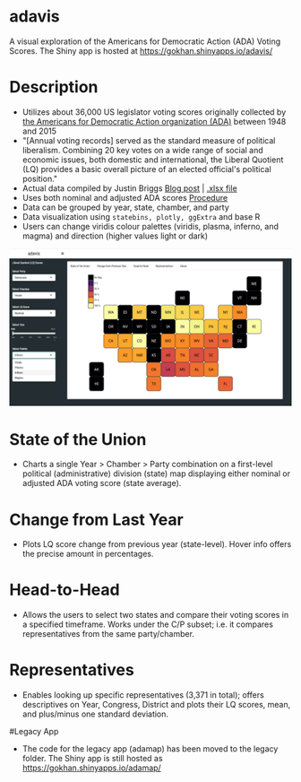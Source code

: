 # adavis
A visual exploration of the Americans for Democratic Action (ADA) Voting Scores. The Shiny app is hosted at https://gokhan.shinyapps.io/adavis/

# Description
* Utilizes about 36,000 US legislator voting scores originally collected by [the Americans for Democratic Action organization (ADA)](adaction.org) between 1948 and 2015
* "[Annual voting records] served as the standard measure of political liberalism. Combining 20 key votes on a wide range of social and economic issues, both domestic and international, the Liberal Quotient (LQ) provides a basic overall picture of an elected official's political position."
* Actual data compiled by Justin Briggs [Blog post](http://trialstravails.blogspot.co.uk/2017/01/adjusted-ada-scores-from-1947-2015.html) | [.xlsx file](http://bit.ly/2j1TXfE)
* Uses both nominal and adjusted ADA scores [Procedure](http://timgroseclose.com/adjusted-interest-group-scores/)
* Data can be grouped by year, state, chamber, and party
* Data visualization using ```statebins, plotly, ggExtra``` and base R
* Users can change viridis colour palettes (viridis, plasma, inferno, and magma) and direction (higher values light or dark)

![](/img/plasma.png)

# State of the Union
* Charts a single Year > Chamber > Party combination on a first-level political (administrative) division (state) map displaying either nominal or adjusted ADA voting score (state average).

# Change from Last Year
* Plots LQ score change from previous year (state-level). Hover info offers the precise amount in percentages.

# Head-to-Head
* Allows the users to select two states and compare their voting scores in a specified timeframe. Works under the C/P subset; i.e. it compares representatives from the same party/chamber.

# Representatives
* Enables looking up specific representatives (3,371 in total); offers descriptives on Year, Congress, District and plots their LQ scores, mean, and plus/minus one standard deviation.

#Legacy App
* The code for the legacy app (adamap) has been moved to the legacy folder. The Shiny app is still hosted as https://gokhan.shinyapps.io/adamap/
